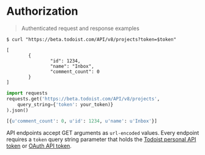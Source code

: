 # Authorization

> Authenticated request and response examples

```shell
$ curl "https://beta.todoist.com/API/v8/projects?token=$token"

[
        {
                "id": 1234,
                "name": "Inbox",
                "comment_count": 0
        }
]
```

```python
import requests
requests.get('https://beta.todoist.com/API/v8/projects',
    query_string={'token': your_token)}
).json()

[{u'comment_count': 0, u'id': 1234, u'name': u'Inbox'}]
```

API endpoints accept GET arguments as `url-encoded` values. Every endpoint
requires a `token` query string parameter that holds the
[Todoist personal API token](https://todoist.com/Users/viewPrefs?page=authorizations) or
[OAuth API token](https://developer.todoist.com/sync/v7/#oauth).
